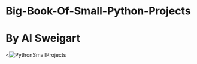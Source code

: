 # Big-Book-Of-Small-Python-Projects
# By Al Sweigart

<![PythonSmallProjects](https://user-images.githubusercontent.com/104662445/166401845-4d52c243-3a24-4744-aefc-e4525f4957b9.jpg)
